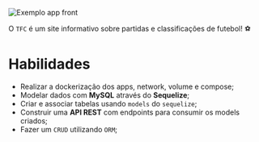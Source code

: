 ![Exemplo app front](./front-example.png)

O `TFC` é um site informativo sobre partidas e classificações de futebol! ⚽️

# Habilidades

 - Realizar a dockerização dos apps, network, volume e compose;
 - Modelar dados com **MySQL** através do **Sequelize**;
 - Criar e associar tabelas usando `models` do `sequelize`;
 - Construir uma **API REST** com endpoints para consumir os models criados;
 - Fazer um `CRUD` utilizando `ORM`;

